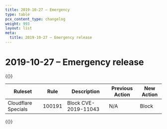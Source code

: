 ```yaml
---
title: 2019-10-27 – Emergency
type: table
pcx_content_type: changelog
weight: 993
layout: list
meta:
  title: 2019-10-27 – Emergency release
---
```


# 2019-10-27 – Emergency release

{{<table-wrap>}}

<table style="width: 100%">
  <thead>
    <tr>
      <th>Ruleset</th>
      <th>Rule</th>
      <th>Description</th>
      <th>Previous Action</th>
      <th>New Action</th>
    </tr>
  </thead>
  <tbody>
    <tr>
      <td>Cloudflare Specials</td>
      <td>100191</td>
      <td>Block CVE-2019-11043</td>
      <td>N/A</td>
      <td>Block</td>
    </tr>
  </tbody>
</table>
{{</table-wrap>}}
